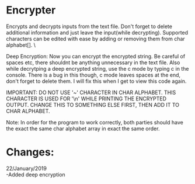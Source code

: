 # Encrypter
Encrypts and decrypts inputs from the text file. Don't forget to delete additional information and just leave the input(while decrypting). Supported characters can be edited with ease by adding or removing them from char alphabet[]. \

Deep Encryption: Now you can encrypt the encrypted string. Be careful of spaces etc, there shouldnt be anything unnecessary in the text file. Also while decrytping a deep encrypted string, use the c mode by typing c in the console. There is a bug in this though, c mode leaves spaces at the end, don't forget to delete them. I will fix this when I get to view this code again. 

IMPORTANT: DO NOT USE '~' CHARACTER IN CHAR ALPHABET. THIS CHARACTER IS USED FOR '\n' WHILE PRINTING THE ENCRYPTED OUTPUT. CHANGE THIS TO SOMETHING ELSE FIRST, THEN ADD IT TO CHAR ALPHABET.

Note: In order for the program to work correctly, both parties should have the exact the same char alphabet array in exact the same order.
#  Changes:
22/January/2019<br />
-Added deep encryption<br />
